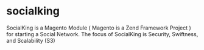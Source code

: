 socialking
==========

SocialKing is a Magento Module ( Magento is a Zend Framework Project ) for starting a Social Network. The focus of SocialKing is Security, Swiftness, and Scalability (S3)